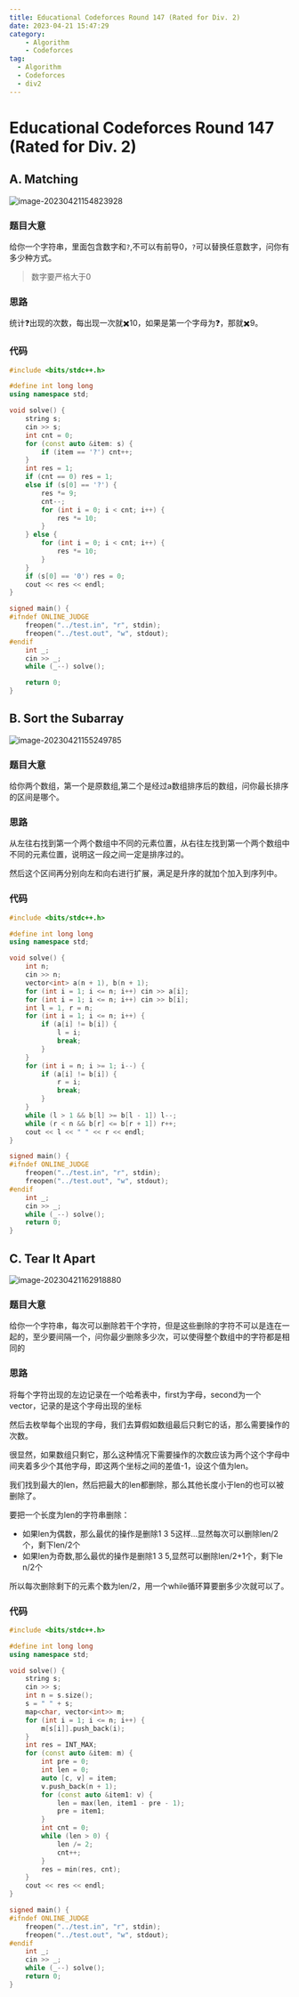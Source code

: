 ```yaml
---
title: Educational Codeforces Round 147 (Rated for Div. 2)
date: 2023-04-21 15:47:29
category: 
    - Algorithm
    - Codeforces
tag:
  - Algorithm
  - Codeforces
  - div2
---
```


# Educational Codeforces Round 147 (Rated for Div. 2)

## A. Matching

![image-20230421154823928](https://cdn.jsdelivr.net/gh/yunfeidog/picture-bed@main/img/202304251311264.png)

### 题目大意

给你一个字符串，里面包含数字和`?`,不可以有前导0，`?`可以替换任意数字，问你有多少种方式。

> 数字要严格大于0

### 思路

统计❓出现的次数，每出现一次就✖️10，如果是第一个字母为❓，那就✖️9。

### 代码

```cpp
#include <bits/stdc++.h>

#define int long long
using namespace std;

void solve() {
    string s;
    cin >> s;
    int cnt = 0;
    for (const auto &item: s) {
        if (item == '?') cnt++;
    }
    int res = 1;
    if (cnt == 0) res = 1;
    else if (s[0] == '?') {
        res *= 9;
        cnt--;
        for (int i = 0; i < cnt; i++) {
            res *= 10;
        }
    } else {
        for (int i = 0; i < cnt; i++) {
            res *= 10;
        }
    }
    if (s[0] == '0') res = 0;
    cout << res << endl;
}

signed main() {
#ifndef ONLINE_JUDGE
    freopen("../test.in", "r", stdin);
    freopen("../test.out", "w", stdout);
#endif
    int _;
    cin >> _;
    while (_--) solve();

    return 0;
}
```

## B. Sort the Subarray

![image-20230421155249785](https://cdn.jsdelivr.net/gh/yunfeidog/picture-bed@main/img/202304251311288.png)

### 题目大意

给你两个数组，第一个是原数组,第二个是经过a数组排序后的数组，问你最长排序的区间是哪个。

### 思路

从左往右找到第一个两个数组中不同的元素位置，从右往左找到第一个两个数组中不同的元素位置，说明这一段之间一定是排序过的。

然后这个区间再分别向左和向右进行扩展，满足是升序的就加个加入到序列中。

### 代码

```cpp
#include <bits/stdc++.h>

#define int long long
using namespace std;

void solve() {
    int n;
    cin >> n;
    vector<int> a(n + 1), b(n + 1);
    for (int i = 1; i <= n; i++) cin >> a[i];
    for (int i = 1; i <= n; i++) cin >> b[i];
    int l = 1, r = n;
    for (int i = 1; i <= n; i++) {
        if (a[i] != b[i]) {
            l = i;
            break;
        }
    }
    for (int i = n; i >= 1; i--) {
        if (a[i] != b[i]) {
            r = i;
            break;
        }
    }
    while (l > 1 && b[l] >= b[l - 1]) l--;
    while (r < n && b[r] <= b[r + 1]) r++;
    cout << l << " " << r << endl;
}

signed main() {
#ifndef ONLINE_JUDGE
    freopen("../test.in", "r", stdin);
    freopen("../test.out", "w", stdout);
#endif
    int _;
    cin >> _;
    while (_--) solve();
    return 0;
}
```



## C. Tear It Apart

![image-20230421162918880](https://cdn.jsdelivr.net/gh/yunfeidog/picture-bed@main/img/202304251311718.png)

### 题目大意

给你一个字符串，每次可以删除若干个字符，但是这些删除的字符不可以是连在一起的，至少要间隔一个，问你最少删除多少次，可以使得整个数组中的字符都是相同的

### 思路

将每个字符出现的左边记录在一个哈希表中，first为字母，second为一个vector，记录的是这个字母出现的坐标

然后去枚举每个出现的字母，我们去算假如数组最后只剩它的话，那么需要操作的次数。

很显然，如果数组只剩它，那么这种情况下需要操作的次数应该为两个这个字母中间夹着多少个其他字母，即这两个坐标之间的差值-1，设这个值为len。

我们找到最大的len，然后把最大的len都删除，那么其他长度小于len的也可以被删除了。

要把一个长度为len的字符串删除：

+ 如果len为偶数，那么最优的操作是删除1 3 5这样...显然每次可以删除len/2个，剩下len/2个
+ 如果len为奇数,那么最优的操作是删除1 3 5,显然可以删除len/2+1个，剩下le n/2个

所以每次删除剩下的元素个数为len/2，用一个while循环算要删多少次就可以了。

### 代码

```cpp
#include <bits/stdc++.h>

#define int long long
using namespace std;

void solve() {
    string s;
    cin >> s;
    int n = s.size();
    s = " " + s;
    map<char, vector<int>> m;
    for (int i = 1; i <= n; i++) {
        m[s[i]].push_back(i);
    }
    int res = INT_MAX;
    for (const auto &item: m) {
        int pre = 0;
        int len = 0;
        auto [c, v] = item;
        v.push_back(n + 1);
        for (const auto &item1: v) {
            len = max(len, item1 - pre - 1);
            pre = item1;
        }
        int cnt = 0;
        while (len > 0) {
            len /= 2;
            cnt++;
        }
        res = min(res, cnt);
    }
    cout << res << endl;
}

signed main() {
#ifndef ONLINE_JUDGE
    freopen("../test.in", "r", stdin);
    freopen("../test.out", "w", stdout);
#endif
    int _;
    cin >> _;
    while (_--) solve();
    return 0;
}
```


